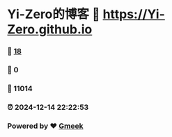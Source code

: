 # Yi-Zero的博客 :link: https://Yi-Zero.github.io 
### :page_facing_up: [18](https://Yi-Zero.github.io/tag.html) 
### :speech_balloon: 0 
### :hibiscus: 11014 
### :alarm_clock: 2024-12-14 22:22:53 
### Powered by :heart: [Gmeek](https://github.com/Meekdai/Gmeek)
